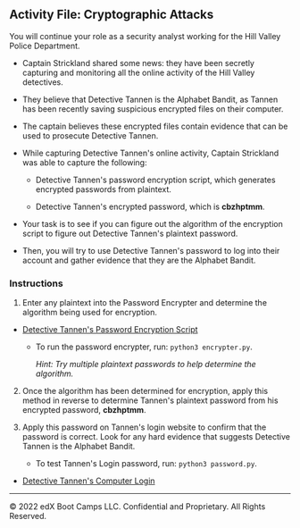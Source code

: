 ## Activity File: Cryptographic Attacks

You will continue your role as a security analyst working for the Hill Valley Police Department.

- Captain Strickland shared some news: they have been secretly capturing and monitoring all the online activity of the Hill Valley detectives.

- They believe that Detective Tannen is the Alphabet Bandit, as Tannen has been recently saving suspicious encrypted files on their computer.

- The captain believes these encrypted files contain evidence that can be used to prosecute Detective Tannen.

- While capturing Detective Tannen's online activity, Captain Strickland was able to capture the following:

    - Detective Tannen's password encryption script, which generates encrypted passwords from plaintext.

    - Detective Tannen's encrypted password, which is **cbzhptmm**.

- Your task is to see if you can figure out the algorithm of the encryption script to figure out Detective Tannen's plaintext password.

- Then, you will try to use Detective Tannen's password to log into their account and gather evidence that they are the Alphabet Bandit.


### Instructions

1. Enter any plaintext into the Password Encrypter and determine the algorithm being used for encryption.

- [Detective Tannen's Password Encryption Script](../../../resources/encrypter.py)

    - To run the password encrypter, run: `python3 encrypter.py`.
  
         *Hint: Try multiple plaintext passwords to help determine the algorithm.*

2. Once the algorithm has been determined for encryption, apply this method in reverse to determine Tannen's plaintext password from his encrypted password, **cbzhptmm**.

3. Apply this password on Tannen's login website to confirm that the password is correct. Look for any hard evidence that suggests Detective Tannen is the Alphabet Bandit. 

    - To test Tannen's Login password, run: `python3 password.py`.

- [Detective Tannen's Computer Login](../../../resources/password.py)
---

 © 2022 edX Boot Camps LLC. Confidential and Proprietary. All Rights Reserved.
